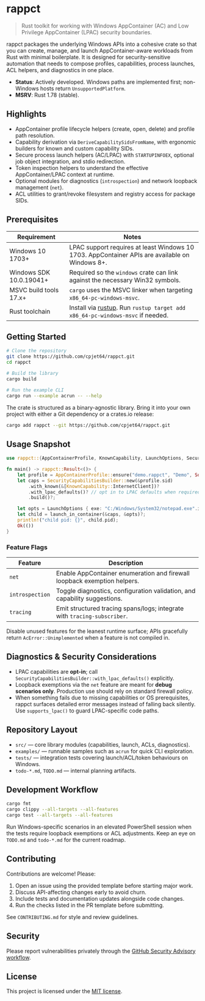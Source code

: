 # rappct

> Rust toolkit for working with Windows AppContainer (AC) and Low Privilege AppContainer (LPAC) security boundaries.

rappct packages the underlying Windows APIs into a cohesive crate so that you can create, manage, and launch
AppContainer-aware workloads from Rust with minimal boilerplate. It is designed for security-sensitive automation
that needs to compose profiles, capabilities, process launches, ACL helpers, and diagnostics in one place.

- **Status**: Actively developed. Windows paths are implemented first; non-Windows hosts return `UnsupportedPlatform`.
- **MSRV**: Rust 1.78 (stable).

## Highlights

- AppContainer profile lifecycle helpers (create, open, delete) and profile path resolution.
- Capability derivation via `DeriveCapabilitySidsFromName`, with ergonomic builders for known and custom capability SIDs.
- Secure process launch helpers (AC/LPAC) with `STARTUPINFOEX`, optional job object integration, and stdio redirection.
- Token inspection helpers to understand the effective AppContainer/LPAC context at runtime.
- Optional modules for diagnostics (`introspection`) and network loopback management (`net`).
- ACL utilities to grant/revoke filesystem and registry access for package SIDs.

## Prerequisites

| Requirement | Notes |
|-------------|-------|
| Windows 10 1703+ | LPAC support requires at least Windows 10 1703. AppContainer APIs are available on Windows 8+. |
| Windows SDK 10.0.19041+ | Required so the `windows` crate can link against the necessary Win32 symbols. |
| MSVC build tools 17.x+ | `cargo` uses the MSVC linker when targeting `x86_64-pc-windows-msvc`. |
| Rust toolchain | Install via [rustup](https://rustup.rs). Run `rustup target add x86_64-pc-windows-msvc` if needed. |

## Getting Started

```bash
# Clone the repository
git clone https://github.com/cpjet64/rappct.git
cd rappct

# Build the library
cargo build

# Run the example CLI
cargo run --example acrun -- --help
```

The crate is structured as a binary-agnostic library. Bring it into your own project with either a Git dependency or a
crates.io release:

```bash
cargo add rappct --git https://github.com/cpjet64/rappct.git
```

## Usage Snapshot

```rust
use rappct::{AppContainerProfile, KnownCapability, LaunchOptions, SecurityCapabilitiesBuilder, launch_in_container};

fn main() -> rappct::Result<()> {
    let profile = AppContainerProfile::ensure("demo.rappct", "Demo", Some("rappct example"))?;
    let caps = SecurityCapabilitiesBuilder::new(&profile.sid)
        .with_known(&[KnownCapability::InternetClient])?
        .with_lpac_defaults()? // opt in to LPAC defaults when required
        .build()?;

    let opts = LaunchOptions { exe: "C:/Windows/System32/notepad.exe".into(), ..Default::default() };
    let child = launch_in_container(&caps, &opts)?;
    println!("child pid: {}", child.pid);
    Ok(())
}
```

### Feature Flags

| Feature | Description |
|---------|-------------|
| `net` | Enable AppContainer enumeration and firewall loopback exemption helpers. |
| `introspection` | Toggle diagnostics, configuration validation, and capability suggestions. |
| `tracing` | Emit structured tracing spans/logs; integrate with `tracing-subscriber`. |

Disable unused features for the leanest runtime surface; APIs gracefully return `AcError::Unimplemented` when a
feature is not compiled in.

## Diagnostics & Security Considerations

- LPAC capabilities are **opt-in**; call `SecurityCapabilitiesBuilder::with_lpac_defaults()` explicitly.
- Loopback exemptions via the `net` feature are meant for **debug scenarios only**. Production use should rely on
  standard firewall policy.
- When something fails due to missing capabilities or OS prerequisites, rappct surfaces detailed error messages instead
  of falling back silently. Use `supports_lpac()` to guard LPAC-specific code paths.

## Repository Layout

- `src/` &mdash; core library modules (capabilities, launch, ACLs, diagnostics).
- `examples/` &mdash; runnable samples such as `acrun` for quick CLI exploration.
- `tests/` &mdash; integration tests covering launch/ACL/token behaviours on Windows.
- `todo-*.md`, `TODO.md` &mdash; internal planning artifacts.

## Development Workflow

```bash
cargo fmt
cargo clippy --all-targets --all-features
cargo test --all-targets --all-features
```

Run Windows-specific scenarios in an elevated PowerShell session when the tests require loopback exemptions or ACL
adjustments. Keep an eye on `TODO.md` and `todo-*.md` for the current roadmap.

## Contributing

Contributions are welcome! Please:

1. Open an issue using the provided template before starting major work.
2. Discuss API-affecting changes early to avoid churn.
3. Include tests and documentation updates alongside code changes.
4. Run the checks listed in the PR template before submitting.

See `CONTRIBUTING.md` for style and review guidelines.

## Security

Please report vulnerabilities privately through the [GitHub Security Advisory workflow](https://github.com/cpjet64/rappct/security/policy).

## License

This project is licensed under the [MIT license](LICENSE).
